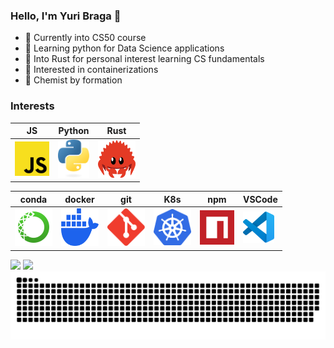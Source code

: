 ### Hello, I'm Yuri Braga 👋

- 🌱 Currently into CS50 course
- 🐍 Learning python for Data Science applications
- 🦀 Into Rust for personal interest learning CS fundamentals
- 🐳 Interested in containerizations
- 🧪 Chemist by formation


### Interests
| JS | Python | Rust |
|-----------|-----------|----------|
| <a href="https://www.javascript.com/" title="JavaScript"><img src="assets/javascript.svg" alt="JavaScript" width="55" height="55"/></a> | <a href="https://www.python.org/" title="Python"><img src="assets/python.svg" alt="python snakes" width="50" height="60.57"/></a> |<a href="https://www.rust-lang.org/" title="Ferris"><img src="assets/cuddlyferris.svg" alt="Ferris" width="60" height="60"/></a> |

| conda | docker | git | K8s | npm | VSCode |
|----------|----------|----------|----------|----------|----------|
| <a href="https://www.anaconda.com/" title="anaconda"><img src="assets/anaconda.svg" alt="anaconda" width="60" height="60"/></a> | <a href="https://www.docker.com/" title="docker"><img src="assets/docker.svg" alt="docker" width="60" height="60"/></a> | <a href="https://git-scm.com/" title="git"><img src="assets/git.svg" alt="git" width="60" height="60"/> </a> | <a href="https://kubernetes.io/" title="Kubernetes"><img src="assets/K8s.svg" alt="Kubernetes" width="60" height="58.22"/></a> |  <a href="https://www.npmjs.com/" title="npm"><img src="assets/npm.svg" alt="npm" width="55" height="55"/></a> | <a href="https://code.visualstudio.com/" title="VSCode"><img src="assets/vscode.svg" alt="VSCode" width="50" height="50"/></a> |



<!-- Status -->
<picture>
<source 
  srcset="https://github-readme-stats.vercel.app/api?username=bragasgambit&show_icons=true&theme=dark"
  media="(prefers-color-scheme: dark), (prefers-color-scheme: no-preference)"
/>
<source
  srcset="https://github-readme-stats.vercel.app/api?username=bragasgambit&show_icons=true"
  media="(prefers-color-scheme: light)"
/>
<img src="https://github-readme-stats.vercel.app/api?username=bragasgambit&show_icons=true" />
</picture>

<!-- Top Langs -->
<picture>
<source 
  srcset="https://github-readme-stats.vercel.app/api/top-langs/?username=bragasgambit&show_icons=true&theme=dark&layout=compact"
  media="(prefers-color-scheme: dark), (prefers-color-scheme: no-preference)"
/>
<source
  srcset="https://github-readme-stats.vercel.app/api/top-langs/?username=bragasgambit&show_icons=true&layout=compact"
  media="(prefers-color-scheme: light)"
/>
<img src="https://github-readme-stats.vercel.app/api/top-langs/?username=bragasgambit&show_icons=true&layout=compact" />
</picture>

<!-- Snake grid -->
<picture align="center">
  <source
    media="(prefers-color-scheme: dark)" srcset="https://raw.githubusercontent.com/platane/platane/output/github-contribution-grid-snake-dark.svg" />
  <source
    media="(prefers-color-scheme: light)" srcset="https://raw.githubusercontent.com/platane/platane/output/github-contribution-grid-snake.svg" />
  <img alt="github-snake" src="https://raw.githubusercontent.com/platane/platane/output/github-contribution-grid-snake.svg" />
</picture>
